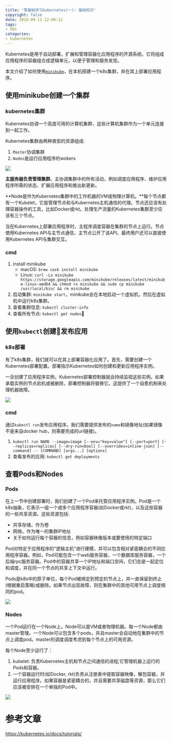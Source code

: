 ```yaml
---
title: '零基础学习kubernetes(一): 基础知识'
copyright: false
date: 2018-09-11 12:00:12
tags:
- k8s
categories:
- kubernetes
---
```


Kubernetes是用于自动部署，扩展和管理容器化应用程序的开源系统。它将组成应用程序的容器组合成逻辑单元，以便于管理和服务发现。

本文介绍了如何使用[`minikube`](https://github.com/kubernetes/minikube)，在本机搭建一个k8s集群，并在其上部署应用程序。

<!-- more -->

## 使用minikube创建一个集群

### kubernetes集群

Kubernetes协调一个高度可用的计算机集群，这些计算机集群作为一个单元连接到一起工作。

Kubernetes集群由两种类型的资源组成:

1. `Master`协调集群
1. `Nodes`是运行应用程序的wokers

![](https://d33wubrfki0l68.cloudfront.net/99d9808dcbf2880a996ed50d308a186b5900cec9/40b94/docs/tutorials/kubernetes-basics/public/images/module_01_cluster.svg)

**主服务器负责管理集群**。主协调集群中的所有活动，例如调度应用程序、维护应用程序所需的状态、扩展应用程序和推出新更新。

**Node是作为Kubernetes集群中的工作机器的VM或物理计算机。**每个节点都有一个Kubelet，它是管理节点和与Kubernetes主机通信的代理。节点还应该有处理容器操作的工具，比如Docker或rkt。处理生产流量的Kubernetes集群至少应该有三个节点。

当在Kubernetes上部署应用程序时，主程序调度容器在集群的节点上运行。节点使用Kubernetes API与主节点通信，主节点公开了该API。最终用户还可以直接使用Kubernetes API与集群交互。

### cmd

1. install minikube
    - macOS: `brew cask install minikube`
    - Linux: `curl -Lo minikube https://storage.googleapis.com/minikube/releases/latest/minikube-linux-amd64 && chmod +x minikube && sudo cp minikube /usr/local/bin/ && rm minikube`
1. 启动集群: `minikube start`，minikube会在本地启动一个虚拟机，然后在虚拟机中运行k8s集群。
1. 查看集群信息: `kubectl cluster-info`
1. 查看所有节点: `kubectl get nodes`

## 使用`kubectl`创建发布应用

### k8s部署

有了k8s集群，我们就可以在其上部署容器化应用了。首先，需要创建一个Kubernetes部署配置。部署指示Kubernetes如何创建和更新应用程序实例。

一旦创建了应用程序实例，Kubernetes部署控制器就会持续监视这些实例。如果承载实例的节点宕机或被删除，部署控制器将替换它。这提供了一个自愈机制来处理机器故障。

![](https://d33wubrfki0l68.cloudfront.net/152c845f25df8e69dd24dd7b0836a289747e258a/4a1d2/docs/tutorials/kubernetes-basics/public/images/module_02_first_app.svg)

### cmd

通过`kubectl run`发布应用程序。我们需要提供发布的`name`和镜像地址(如果镜像不是来自docker hub，则需要完成的url链接)。

1. `kubectl run NAME --image=image [--env="key=value"] [--port=port] [--replicas=replicas] [--dry-run=bool]
[--overrides=inline-json] [--command] -- [COMMAND] [args...] [options]`
1. 查看发布的应用: `kubectl get deployments`

## 查看Pods和Nodes

### Pods

在上一节中创建部署时，我们创建了一个Pod来托管应用程序实例。Pod是一个k8s抽象，它表示一组一个或多个应用程序容器(如Docker或rkt)，以及这些容器的一些共享资源。这些资源包括:

- 共享存储，作为卷
- 网络，作为唯一的集群IP地址
- 关于如何运行每个容器的信息，例如容器映像版本或要使用的特定端口

Pod对特定于应用程序的“逻辑主机”进行建模，并可以包含相对紧密耦合的不同应用程序容器。例如，Pod可能包含一个web服务容器，一个数据库服务容器，一个后端rpc服务容器。Pod中的容器共享一个IP地址和端口空间，它们总是一起定位和调度，并在同一个节点的共享上下文中运行。

Pods是k8s中的原子单位，每个Pod被绑定到预定的节点上，并一直保留到终止(根据重启策略)或删除。如果节点出现故障，则在集群中的其他可用节点上调度相同的pod。

![](https://d33wubrfki0l68.cloudfront.net/fe03f68d8ede9815184852ca2a4fd30325e5d15a/98064/docs/tutorials/kubernetes-basics/public/images/module_03_pods.svg)

### Nodes

一个Pod运行在一个Node上。Node可以是VM或者物理机器。每一个Node都由master管理。一个Node可以包含多个pods，并且master会自动地在集群中的节点上调度pod。master的调度调度考虑到每个节点上的可用资源。

每个Node至少运行了：

1. kubelet: 负责Kubernetes主机和节点之间通信的进程;它管理机器上运行的Pods和容器。
1. 一个容器运行时(如Docker, rkt)负责从注册表中提取容器映像，解包容器，并运行应用程序。如果容器是紧密耦合的，并且需要共享磁盘等资源，那么它们应该被安排在一个单独的Pod中。

![](https://d33wubrfki0l68.cloudfront.net/5cb72d407cbe2755e581b6de757e0d81760d5b86/a9df9/docs/tutorials/kubernetes-basics/public/images/module_03_nodes.svg)

# 参考文章

https://kubernetes.io/docs/tutorials/